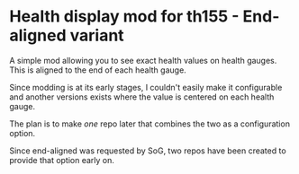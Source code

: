 # Health display mod for th155 - End-aligned variant

A simple mod allowing you to see exact health values on health gauges. This is aligned to the end of each health gauge.

Since modding is at its early stages, I couldn't easily make it configurable and
another versions exists where the value is centered on each health gauge.

The plan is to make _one_ repo later that combines the two as a configuration option.

Since end-aligned was requested by SoG, two repos have been created to provide that option early on.